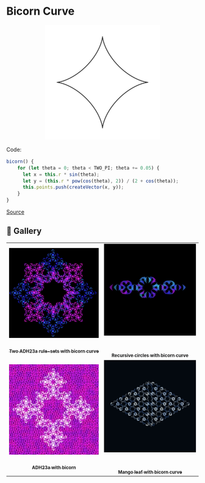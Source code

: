 # Bicorn Curve

<p align="center"><img src="assets/shape_images/astroid.jpg" alt="kiss curve" width="300px"></p>

Code:

```JavaScript
bicorn() {
    for (let theta = 0; theta < TWO_PI; theta += 0.05) {
      let x = this.r * sin(theta);
      let y = (this.r * pow(cos(theta), 2)) / (2 + cos(theta));
      this.points.push(createVector(x, y));
    }
}
```

[Source](https://mathcurve.com/courbes2d.gb/bicorne/bicorne.shtml)

## 🌄 Gallery

<!-- IMAGE-LIST:START - Do not remove or modify this section -->
<!-- prettier-ignore-start -->
<!-- markdownlint-disable -->
<table>
  <tbody>
   <tr>
     <td align="center"><a href=""> <img class="img" src="assets/adh23a-bicornx2.jpg" alt="Two ADH23a rule-sets with bicorn curve" style="vertical-align:top;" width="500" /><br /><sub><b><br/>Two ADH23a rule-sets with bicorn curve</b></sub></a></td>
     <td align="center"><a href=""> <img class="img" src="assets/recursive-circles-bicorn.jpg" alt="Recursive circles with bicorn curve" style=" display: block;
    margin-left: auto;
    margin-right: auto;" width="500" /><br /><sub><b><br/>Recursive circles with bicorn curve</b></sub></a></td>
    </tr>
    <tr>
     <td align="center"><a href=""> <img class="img" src="assets/hillbert-ADH23a.jpg" alt="" style="vertical-align:top;" width="500" /><br /><sub><b><br/>ADH23a with bicorn</b></sub></a></td>
     <td align="center"><a href=""> <img class="img" src="assets/mango-bicorn.jpg" alt="Mango leaf with bicorn curve" style=" display: block;
    margin-left: auto;
    margin-right: auto;" width="500" /><br /><sub><b><br/>Mango leaf with bicorn curve</b></sub></a></td>
    </tr>
    
  
    
 </tbody>
</table>

<!-- markdownlint-restore -->
<!-- prettier-ignore-end -->

<!-- IMAGE-LIST:END -->
